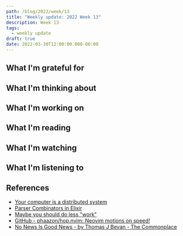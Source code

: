 ```yaml
---
path: /blog/2022/week/13
title: "Weekly update: 2022 Week 13"
description: Week 13
tags:
  - weekly update
draft: true
date: 2022-03-30T12:00:00.000-06:00
---
```

## What I'm grateful for

## What I'm thinking about

## What I'm working on

## What I'm reading

## What I'm watching

## What I'm listening to

## References

[yciads]: http://catern.com/compdist.html
[pcie]: https://serokell.io/blog/parser-combinators-in-elixir
[mysdljih]: https://www.johnwhiles.com/posts/work.html
[gpnmos]: https://github.com/phaazon/hop.nvim#usage
[nnignbtjbtc]: https://thomasjbevan.substack.com/p/all-news-is-bad-news?s=r

- [Your computer is a distributed system][yciads]
- [Parser Combinators in Elixir][pcie]
- [Maybe you should do less "work"][mysdljih]
- [GitHub - phaazon/hop.nvim: Neovim motions on speed!][gpnmos]
- [No News Is Good News - by Thomas J Bevan - The Commonplace][nnignbtjbtc]
